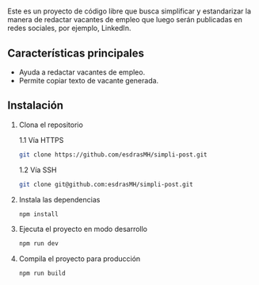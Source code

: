 # 

Este es un proyecto de código libre que busca simplificar y estandarizar la manera de redactar vacantes de empleo que luego serán publicadas en redes sociales, por ejemplo, 
LinkedIn.

## Características principales

- Ayuda a redactar vacantes de empleo.
- Permite copiar texto de vacante generada.

## Instalación

1. Clona el repositorio

    1.1 Vía HTTPS
    ```sh
    git clone https://github.com/esdrasMH/simpli-post.git
    ```

    1.2 Vía SSH
    ```sh
    git clone git@github.com:esdrasMH/simpli-post.git
    ```

2. Instala las dependencias

    ```sh
    npm install
    ```

3. Ejecuta el proyecto en modo desarrollo

    ```sh
    npm run dev
    ```

4. Compila el proyecto para producción

    ```sh
    npm run build
    ```

